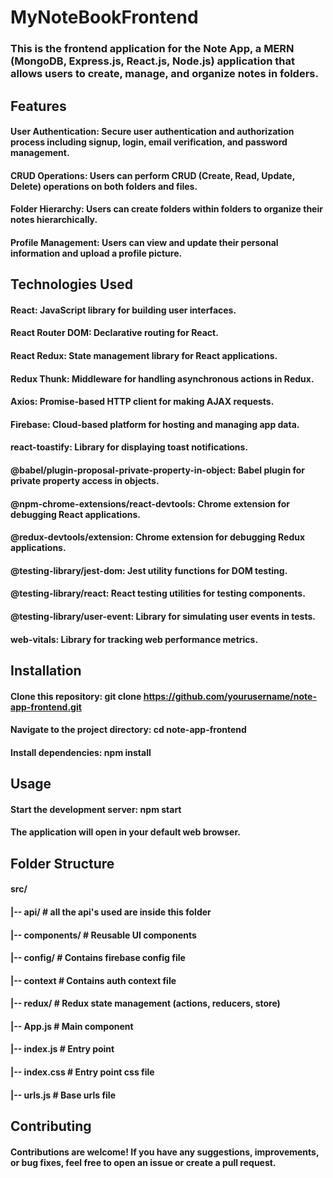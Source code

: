 # MyNoteBookFrontend

### This is the frontend application for the Note App, a MERN (MongoDB, Express.js, React.js, Node.js) application that allows users to create, manage, and organize notes in folders.

## Features

#### User Authentication: Secure user authentication and authorization process including signup, login, email verification, and password management.
#### CRUD Operations: Users can perform CRUD (Create, Read, Update, Delete) operations on both folders and files.
#### Folder Hierarchy: Users can create folders within folders to organize their notes hierarchically.
#### Profile Management: Users can view and update their personal information and upload a profile picture.

## Technologies Used

#### React: JavaScript library for building user interfaces.
#### React Router DOM: Declarative routing for React.
#### React Redux: State management library for React applications.
#### Redux Thunk: Middleware for handling asynchronous actions in Redux.
#### Axios: Promise-based HTTP client for making AJAX requests.
#### Firebase: Cloud-based platform for hosting and managing app data.
#### react-toastify: Library for displaying toast notifications.
#### @babel/plugin-proposal-private-property-in-object: Babel plugin for private property access in objects.
#### @npm-chrome-extensions/react-devtools: Chrome extension for debugging React applications.
#### @redux-devtools/extension: Chrome extension for debugging Redux applications.
#### @testing-library/jest-dom: Jest utility functions for DOM testing.
#### @testing-library/react: React testing utilities for testing components.
#### @testing-library/user-event: Library for simulating user events in tests.
#### web-vitals: Library for tracking web performance metrics.

## Installation
#### Clone this repository: git clone https://github.com/yourusername/note-app-frontend.git
#### Navigate to the project directory: cd note-app-frontend
#### Install dependencies: npm install

## Usage
#### Start the development server: npm start
#### The application will open in your default web browser.

## Folder Structure

#### src/
#### |-- api/                   # all the api's used are inside this folder
#### |-- components/            # Reusable UI components
#### |-- config/                # Contains firebase config file
#### |-- context                # Contains auth context file
#### |-- redux/                 # Redux state management (actions, reducers, store)
#### |-- App.js                 # Main component
#### |-- index.js               # Entry point
#### |-- index.css              # Entry point css file
#### |-- urls.js                # Base urls file

## Contributing

#### Contributions are welcome! If you have any suggestions, improvements, or bug fixes, feel free to open an issue or create a pull request.








